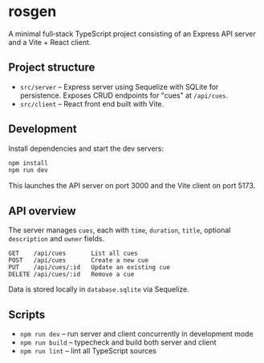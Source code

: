 # rosgen

A minimal full‑stack TypeScript project consisting of an Express API server and a Vite + React client.

## Project structure

- `src/server` – Express server using Sequelize with SQLite for persistence. Exposes CRUD endpoints for "cues" at `/api/cues`.
- `src/client` – React front end built with Vite.

## Development

Install dependencies and start the dev servers:

```bash
npm install
npm run dev
```

This launches the API server on port 3000 and the Vite client on port 5173.

## API overview

The server manages `cues`, each with `time`, `duration`, `title`, optional `description` and `owner` fields.

```
GET    /api/cues       List all cues
POST   /api/cues       Create a new cue
PUT    /api/cues/:id   Update an existing cue
DELETE /api/cues/:id   Remove a cue
```

Data is stored locally in `database.sqlite` via Sequelize.

## Scripts

- `npm run dev` – run server and client concurrently in development mode
- `npm run build` – typecheck and build both server and client
- `npm run lint` – lint all TypeScript sources


